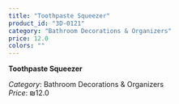 ```yaml
---
title: "Toothpaste Squeezer"
product_id: "3D-0121"
category: "Bathroom Decorations & Organizers"
price: 12.0
colors: ""
---
```


**Toothpaste Squeezer**

*Category*: Bathroom Decorations & Organizers  
*Price*: ₪12.0

